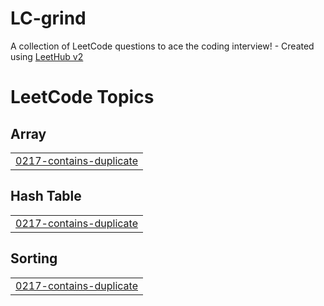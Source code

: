 # LC-grind
A collection of LeetCode questions to ace the coding interview! - Created using [LeetHub v2](https://github.com/arunbhardwaj/LeetHub-2.0)

<!---LeetCode Topics Start-->
# LeetCode Topics
## Array
|  |
| ------- |
| [0217-contains-duplicate](https://github.com/siddharthc30/LC-grind/tree/master/0217-contains-duplicate) |
## Hash Table
|  |
| ------- |
| [0217-contains-duplicate](https://github.com/siddharthc30/LC-grind/tree/master/0217-contains-duplicate) |
## Sorting
|  |
| ------- |
| [0217-contains-duplicate](https://github.com/siddharthc30/LC-grind/tree/master/0217-contains-duplicate) |
<!---LeetCode Topics End-->